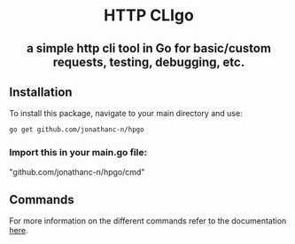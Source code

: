 <h1 align="center">
    HTTP CLIgo
</h1>
<h2 align="center">
    a simple http cli tool in Go for basic/custom requests, testing, debugging, etc.
</h2>



## Installation

To install this package, navigate to your main directory and use:

```bash
go get github.com/jonathanc-n/hpgo
```

### Import this in your main.go file: 
"github.com/jonathanc-n/hpgo/cmd"

## Commands
For more information on the different commands refer to the documentation [here]([https://github.com/jonathanc-n/hpgo/tree/main/cmd]).
